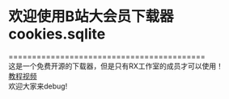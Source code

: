 # 欢迎使用B站大会员下载器cookies.sqlite
==========================================
<br>这是一个免费开源的下载器，但是只有RX工作室的成员才可以使用！
<br>[教程视频](https://pan.baidu.com/s/1di5KAScysOuqGFCyM92UtQ)
<br>欢迎大家来debug!
